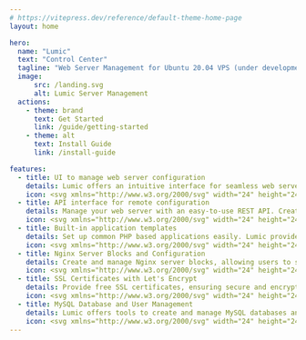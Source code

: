 ```yaml
---
# https://vitepress.dev/reference/default-theme-home-page
layout: home

hero:
  name: "Lumic"
  text: "Control Center"
  tagline: "Web Server Management for Ubuntu 20.04 VPS (under development)"
  image:
      src: /landing.svg
      alt: Lumic Server Management
  actions:
    - theme: brand
      text: Get Started
      link: /guide/getting-started
    - theme: alt
      text: Install Guide
      link: /install-guide

features:
  - title: UI to manage web server configuration
    details: Lumic offers an intuitive interface for seamless web server configuration. Setting up websites has never been simpler — just complete a form.
    icon: <svg xmlns="http://www.w3.org/2000/svg" width="24" height="24" viewBox="0 0 24 24" fill="none" stroke="currentColor" stroke-width="2" stroke-linecap="round" stroke-linejoin="round" class="feather feather-monitor"><rect x="2" y="3" width="20" height="14" rx="2" ry="2"></rect><line x1="8" y1="21" x2="16" y2="21"></line><line x1="12" y1="17" x2="12" y2="21"></line></svg>
  - title: API interface for remote configuration
    details: Manage your web server with an easy-to-use REST API. Create automations or configure Lumic with external services.
    icon: <svg xmlns="http://www.w3.org/2000/svg" width="24" height="24" viewBox="0 0 24 24" fill="none" stroke="currentColor" stroke-width="2" stroke-linecap="round" stroke-linejoin="round" class="feather feather-terminal"><polyline points="4 17 10 11 4 5"></polyline><line x1="12" y1="19" x2="20" y2="19"></line></svg>
  - title: Built-in application templates
    details: Set up common PHP based applications easily. Lumic provides standard config options for WordPress, Drupal and Laravel based projects.
    icon: <svg xmlns="http://www.w3.org/2000/svg" width="24" height="24" viewBox="0 0 24 24" fill="none" stroke="currentColor" stroke-width="2" stroke-linecap="round" stroke-linejoin="round" class="feather feather-layout"><rect x="3" y="3" width="18" height="18" rx="2" ry="2"></rect><line x1="3" y1="9" x2="21" y2="9"></line><line x1="9" y1="21" x2="9" y2="9"></line></svg>
  - title: Nginx Server Blocks and Configuration
    details: Create and manage Nginx server blocks, allowing users to set up and configure multiple websites or applications on a single server.
    icon: <svg xmlns="http://www.w3.org/2000/svg" width="24" height="24" viewBox="0 0 24 24" fill="none" stroke="currentColor" stroke-width="2" stroke-linecap="round" stroke-linejoin="round" class="feather feather-layers"><polygon points="12 2 2 7 12 12 22 7 12 2"></polygon><polyline points="2 17 12 22 22 17"></polyline><polyline points="2 12 12 17 22 12"></polyline></svg>
  - title: SSL Certificates with Let's Encrypt
    details: Provide free SSL certificates, ensuring secure and encrypted connections. Also simplifies the process of  renewing SSL certificates.
    icon: <svg xmlns="http://www.w3.org/2000/svg" width="24" height="24" viewBox="0 0 24 24" fill="none" stroke="currentColor" stroke-width="2" stroke-linecap="round" stroke-linejoin="round" class="feather feather-lock"><rect x="3" y="11" width="18" height="11" rx="2" ry="2"></rect><path d="M7 11V7a5 5 0 0 1 10 0v4"></path></svg>
  - title: MySQL Database and User Management
    details: Lumic offers tools to create and manage MySQL databases and users. Automatically set up databases and manage user permissions.
    icon: <svg xmlns="http://www.w3.org/2000/svg" width="24" height="24" viewBox="0 0 24 24" fill="none" stroke="currentColor" stroke-width="2" stroke-linecap="round" stroke-linejoin="round" class="feather feather-database"><ellipse cx="12" cy="5" rx="9" ry="3"></ellipse><path d="M21 12c0 1.66-4 3-9 3s-9-1.34-9-3"></path><path d="M3 5v14c0 1.66 4 3 9 3s9-1.34 9-3V5"></path></svg>
---
```


